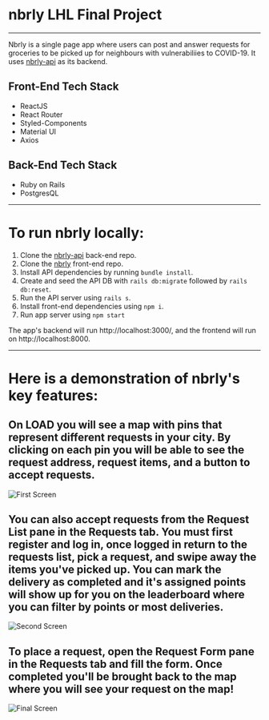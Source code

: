 # nbrly LHL Final Project
---

Nbrly is a single page app where users can post and answer requests for groceries to be picked up for neighbours with vulnerabiliies to COVID-19. It uses [nbrly-api](https://github.com/ronjuarez/nbrly-api) as its backend. 

## Front-End Tech Stack
* ReactJS
* React Router
* Styled-Components
* Material UI
* Axios

## Back-End Tech Stack
* Ruby on Rails
* PostgresQL

---

# To run nbrly locally:
1) Clone the [nbrly-api](https://github.com/ronjuarez/nbrly-api) back-end repo.
2) Clone the [nbrly](https://github.com/ronjuarez/nbrly) front-end repo.
3) Install API dependencies by running `bundle install`.
4) Create and seed the API DB with `rails db:migrate` followed by `rails db:reset`.
5) Run the API server using `rails s`.
6) Install front-end dependencies using `npm i`.
7) Run app server using `npm start`

The app's backend will run http://localhost:3000/, and the frontend will run on http://localhost:8000.

---

# Here is a demonstration of nbrly's key features:
## On LOAD you will see a map with pins that represent different requests in your city. By clicking on each pin you will be able to see the request address, request items, and a button to accept requests.
![First Screen](https://github.com/ronjuarez/nbrly/blob/master/app-gifs/mapofrequests.gif)

## You can also accept requests from the Request List pane in the Requests tab. You must first register and log in, once logged in return to the requests list, pick a request, and swipe away the items you've picked up. You can mark the delivery as completed and it's assigned points will show up for you on the leaderboard where you can filter by points or most deliveries.
![Second Screen](https://github.com/ronjuarez/nbrly/blob/master/app-gifs/regloginansrequpdateboard.gif)

## To place a request, open the Request Form pane in the Requests tab and fill the form. Once completed you'll be brought back to the map where you will see your request on the map!
![Final Screen](https://github.com/ronjuarez/nbrly/blob/master/app-gifs/makereq.gif)

